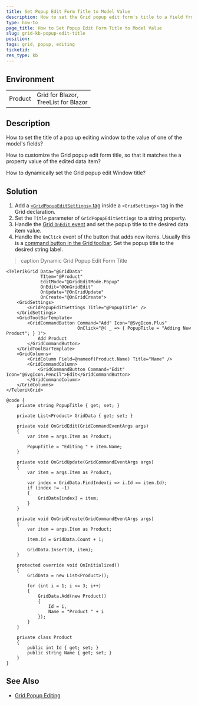 ```yaml
---
title: Set Popup Edit Form Title to Model Value
description: How to set the Grid popup edit form's title to a field from the edited data item.
type: how-to
page_title: How to Set Popup Edit Form Title to Model Value
slug: grid-kb-popup-edit-title
position: 
tags: grid, popup, editing
ticketid:
res_type: kb
---
```


## Environment

<table>
    <tbody>
        <tr>
            <td>Product</td>
            <td> Grid for Blazor, <br /> TreeList for Blazor </td>
        </tr>
    </tbody>
</table>


## Description

How to set the title of a pop up editing window to the value of one of the model's fields?

How to customize the Grid popup edit form title, so that it matches the a property value of the edited data item?

How to dynamically set the Grid popup edit Window title?


## Solution

1. Add a [`<GridPopupEditSettings>` tag](slug:components/grid/editing/popup#popup-dimensions-and-styles) inside a `<GridSettings>` tag in the Grid declaration.
1. Set the `Title` parameter of `GridPopupEditSettings` to a string property.
1. Handle the [Grid `OnEdit` event](slug:components/grid/editing/overview#events) and set the popup title to the desired data item value.
1. Handle the `OnClick` event of the button that adds new items. Usually this is a [command button in the Grid toolbar](slug:components/grid/features/toolbar). Set the popup title to the desired string label.

>caption Dynamic Grid Popup Edit Form Title

````RAZOR
<TelerikGrid Data="@GridData"
             TItem="@Product"
             EditMode="@GridEditMode.Popup"
             OnEdit="@OnGridEdit"
             OnUpdate="@OnGridUpdate"
             OnCreate="@OnGridCreate">
    <GridSettings>
        <GridPopupEditSettings Title="@PopupTitle" />
    </GridSettings>
    <GridToolBarTemplate>
        <GridCommandButton Command="Add" Icon="@SvgIcon.Plus"
                           OnClick="@( _ => { PopupTitle = "Adding New Product"; } )">
            Add Product
        </GridCommandButton>
    </GridToolBarTemplate>
    <GridColumns>
        <GridColumn Field=@nameof(Product.Name) Title="Name" />
        <GridCommandColumn>
            <GridCommandButton Command="Edit" Icon="@SvgIcon.Pencil">Edit</GridCommandButton>
        </GridCommandColumn>
    </GridColumns>
</TelerikGrid>

@code {
    private string PopupTitle { get; set; }

    private List<Product> GridData { get; set; }

    private void OnGridEdit(GridCommandEventArgs args)
    {
        var item = args.Item as Product;

        PopupTitle = "Editing " + item.Name;
    }

    private void OnGridUpdate(GridCommandEventArgs args)
    {
        var item = args.Item as Product;

        var index = GridData.FindIndex(i => i.Id == item.Id);
        if (index != -1)
        {
            GridData[index] = item;
        }
    }

    private void OnGridCreate(GridCommandEventArgs args)
    {
        var item = args.Item as Product;

        item.Id = GridData.Count + 1;

        GridData.Insert(0, item);
    }

    protected override void OnInitialized()
    {
        GridData = new List<Product>();

        for (int i = 1; i <= 3; i++)
        {
            GridData.Add(new Product()
            {
                Id = i,
                Name = "Product " + i
            });
        }
    }

    private class Product
    {
        public int Id { get; set; }
        public string Name { get; set; }
    }
}
````

## See Also

* [Grid Popup Editing](slug:components/grid/editing/popup)
